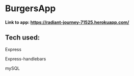 # BurgersApp

#### Link to app: https://radiant-journey-71525.herokuapp.com/

## Tech used:

Express

Express-handlebars

mySQL
